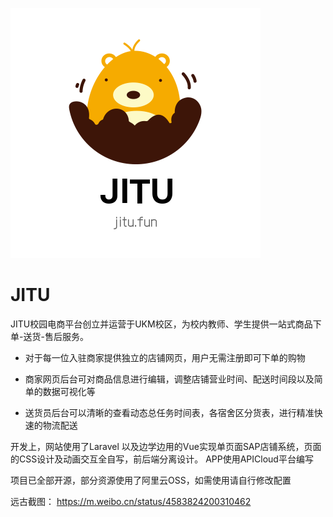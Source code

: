 ![JITU](https://github.com/Qitu/JITU/blob/master/WebLogo.png)    
# JITU
JITU校园电商平台创立并运营于UKM校区，为校内教师、学生提供一站式商品下单-送货-售后服务。

- 对于每一位入驻商家提供独立的店铺网页，用户无需注册即可下单的购物

- 商家网页后台可对商品信息进行编辑，调整店铺营业时间、配送时间段以及简单的数据可视化等

- 送货员后台可以清晰的查看动态总任务时间表，各宿舍区分货表，进行精准快速的物流配送


开发上，网站使用了Laravel 以及边学边用的Vue实现单页面SAP店铺系统，页面的CSS设计及动画交互全自写，前后端分离设计。
APP使用APICloud平台编写

项目已全部开源，部分资源使用了阿里云OSS，如需使用请自行修改配置

远古截图：
https://m.weibo.cn/status/4583824200310462
